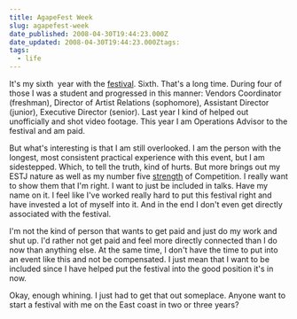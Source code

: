 ```yaml
---
title: AgapeFest Week
slug: agapefest-week
date_published: 2008-04-30T19:44:23.000Z
date_updated: 2008-04-30T19:44:23.000Ztags:
tags:
  - life
---
```


It's my sixth  year with the [festival](http://www.agapefest.com). Sixth. That's a long time. During four of those I was a student and progressed in this manner: Vendors Coordinator (freshman), Director of Artist Relations (sophomore), Assistant Director (junior), Executive Director (senior). Last year I kind of helped out unofficially and shot video footage. This year I am Operations Advisor to the festival and am paid.

But what's interesting is that I am still overlooked. I am the person with the longest, most consistent practical experience with this event, but I am sidestepped. Which, to tell the truth, kind of hurts. But more brings out my ESTJ nature as well as my number five [strength](http://www.strengthsfinder.com) of Competition. I really want to show them that I'm right. I want to just be included in talks. Have my name on it. I feel like I've worked really hard to put this festival right and have invested a lot of myself into it. And in the end I don't even get directly associated with the festival.

I'm not the kind of person that wants to get paid and just do my work and shut up. I'd rather not get paid and feel more directly connected than I do now than anything else. At the same time, I don't have the time to put into an event like this and not be compensated. I just mean that I want to be included since I have helped put the festival into the good position it's in now.

Okay, enough whining. I just had to get that out someplace. Anyone want to start a festival with me on the East coast in two or three years?
